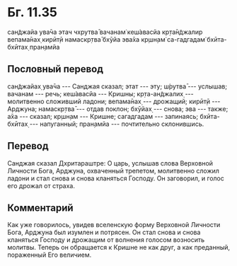 # Бг. 11.35
сан̃джайа ува̄ча
этач чхрутва̄ вачанам̇ кеш́авасйа
кр̣та̄н̃джалир вепама̄нах̣ кирӣт̣ӣ
намаскр̣тва̄ бхӯйа эва̄ха кр̣шн̣ам̇
са-гадгадам̇ бхӣта-бхӣтах̣ пран̣амйа
## Пословный перевод

сан̃джайах̣ ува̄ча --- Санджая сказал; этат --- эту; ш́рутва̄ --- услышав;
вачанам --- речь; кеш́авасйа --- Кришны; кр̣та-ан̃джалих̣ --- молитвенно
сложивший ладони; вепама̄нах̣ --- дрожащий; кирӣт̣ӣ --- Арджуна; намаскр̣тва̄
--- отдав поклон; бхӯйах̣ --- снова; эва --- также; а̄ха --- сказал;
кр̣шн̣ам --- Кришне; сагадгадам --- запинаясь; бхӣта-бхӣтах̣ ---
напуганный; пран̣амйа --- почтительно склонившись.

## Перевод

Санджая сказал Дхритараштре: О царь, услышав слова Верховной Личности
Бога, Арджуна, охваченный трепетом, молитвенно сложил ладони и стал
снова и снова кланяться Господу. Он заговорил, и голос его дрожал от
страха.

## Комментарий

Как уже говорилось, увидев вселенскую форму Верховной Личности Бога,
Арджуна был изумлен и потрясен. Он стал снова и снова кланяться Господу
и дрожащим от волнения голосом возносить молитвы. Теперь он обращается к
Кришне не как друг, а как преданный, пораженный Его величием.
